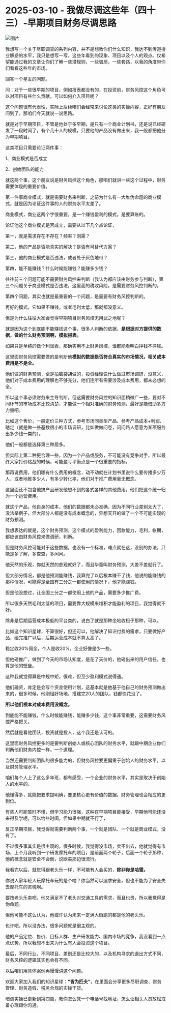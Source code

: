 # 2025-03-10 - 我做尽调这些年（四十三）-早期项目财务尽调思路

![图片](https://mmbiz.qpic.cn/mmbiz_jpg/JTrAVGgvYREQaoa0wSUHrotAvXl0JicgdtS3Fra6ibibvTyvjllByJZIKL0ibDPiaAmy28iaUy7hCs09jwkCGeMicEJBA/640?wx_fmt=jpeg&from=appmsg&tp=webp&wxfrom=5&wx_lazy=1)

我想写一个关于尽职调查的系列内容，并不是想教你们什么知识，我达不到传道授业解惑的水平，我只是想写一写，这些年看到的现象、项目以及个人的观点。仅希望能通过我的文章让你们了解一些潜规则，一些骗局，一些套路，以我的角度带你们看看这些年的市场。

回答一个星友的问题。

问：对于一些很早期的项目，例如报表都没有的，在投资前，财务风控这个角色可以对项目有些什么贡献，可以如何介入项目呢？

这个问题很有代表性，实际上后续咱们会经常来讨论这类的实操内容，正好有朋友问到了，那咱们今天就说一说思路。

就是对于早期项目，不管是他处于多早期，是只有一个商业计划书，还是说已经研发了一段时间了，有个几十人的规模，只要他的产品没有做出来，我一般都把他分为早期项目。

这类项目只需要论证两件事：

1、商业模式是否成立

2、创始团队的能力

就这两个事，这个朋友说是财务风控这个角色，那咱们就讲一些这个过程中，财务需要体现的重要价值。

第一件事商业模式，就是需要财务来判断，之前为什么有一大堆伪命题的商业模式，就是因为论证这件事的人的财务水平太差了。

商业模式，商业这两个字很重要，是一个赚钱盈利的模式，是要算账的。

论证他这个商业模式是否成立，需要从以下几个点论证，

第一，就是需求存在不存在？频率？刚需？

第二，他的产品是否能真实的解决？是否有可替代方案？

第三，他的商业模式是否违法，或者处于灰色地带？

第四，能不能赚钱？什么时候能赚钱？能赚多少钱？

往往前三个问题可能不需要财务风控来判断（我认为都应该由财务参与判断），第三个问题关于商业模式是否违法，这里面的税收风险，是需要财务风控判断的。

第四个问题，其实也就是最重要的一个问题，是需要有财务风控判断的。

再好的模式，它如果不赚钱，或者毛利太低，那就都没意义。

但是为什么往往大家会觉得早期项目财务风控无用武之地呢？

就是因为这个到底能不能赚钱这个事，很多人判断的依据，**是根据对方提供的数据，做的什么财务预测啊，模拟报表。**

如果只是单纯的做个利润表，那确实用不上财务风控，谁都能看明白挣钱不挣钱。

这里面财务风控需要做的是判断他**模拟的数据是否符合真实的市场情况，相关成本费用是不是全。**

他们做的财务预测，全是拍脑袋胡做的，投资经理说什么做过市场调研，没意义，他们对于成本费用的理解也不够充分，他们连所有需要涉及成本费用，都未必想的全。

所以这个事必须财务来主导判断，但这需要财务风控的知识面稍微广一些，要对不同环节的市场成本比较清楚，才能做一个相对准确的财务预测，最好是能借助多方力量吧。

比如这个售价，一般定价三种方式，参考市场同类型产品、参考产品成本+利润、瞎定（就是做一些基数很小的市场调研，比如做做问卷，问问路人愿意为某项服务出多少钱一类的）。

他们一般都是选择第三种居多。

但实际上第二种更合理一些，因为一个产品或服务，不可能没有竞争对手，所以最终大家打价格战的时候，可能盈亏平衡点是一个很重要的指标。

那再说费用，他们哪有什么费用的概念，动不动就在计划书里说什么要传播多少万人，或者地推多少人，有多少转化率，他们对于推广费用毫无概念。

这里面还不包含他搞产品研发他想不到的各式各样的其他费用，他们把这个统一归为一个运营费用。

就这个产品，他自身的成本，他们的数据都未必准确，因为不同行业差别太大了，没法举例子，但大部分人都是没有成本概念的，异想天开的做了一个不可能实现的财务预测。

我想表达的就是，这个财务预测，这个模式的盈利能力，回款能力，毛利，帐期，都应该由财务风控来做调研，判断。

但是财务风控可能对于这些数据，也没有一个标准，难点就在这，没别的办法，只能是多了解，多查查，多问问。

他天然的乐观，你就天然的悲观就好了，而且毕竟叫财务预测，大差不差就行了。

但大部分情况，都是他预测能赚钱，我算完了以后根本赚不了钱，他说的能赚钱的那种情况，可能得是全国有三分之一都使用的情况下，他才能赚钱。

但是他没想过，让全国三分之一都使用上他的产品，需要多少推广费。

所以很多天然毛利太低的项目，需要靠大规模来堆积才能盈利的项目，我觉得就不好。

除非是后期运营成本极低的平台类的，说白了就是那种坐地收租子那种，可以。

比如这个知识星球，不算很好，但还可以，他解决了知识付费的需求，只要做好产品，砸完推广以后，后期运营成本就不算太高了。

稳定收20%佣金，个人是收20%，企业好像是少一些。

但他砸推广，做到了今天的市场认知度，是花了天价的，他砸出来的用户信任，也算是他的壁垒。

这种我就觉得算是中规中矩，很难，但至少盈利模式说得通。

他们融资，肯定是会写个资金使用计划，这基本就是他基于他自己的财务预测做出来的，很多时候，他刚租好场地，搭建完20人的团队，钱都快花没了。

**所以他们根本对成本费用没概念。**

到底能不能赚钱，什么时候能赚钱，能赚多少钱，这个事非常重要，这需要财务风控严格把关。

然后就是看他团队，投资就是投人，这个我还是认可的。

这里面财务风控更多的是要判断创始人或核心团队的财务水平，就跟中期企业你们判断他们财务内控一样，一个道理。

当然还需要判断团队的很多能力的，但财务风控要更偏重于创始人的财务水平，以及财务管理水平。

咱们每个人上了这么多年班，都有感受，一个企业的财务水平，其实是取决于创始人的水平的。

他懂得多，就能把要求提明确，要更核心更有价值的数据，财务管理也会相应的更到位。

有些人可能暂时不懂，但学习能力很强，这种在早期项目能接受，早期他可能还没来得及学呢，可以给些时间，但如果中期就不行了，

反正早期项目，我觉得就需要判断两个事，一个就是团队、一个就是商业模式，没有了。

不过很多事其实是很主观的，很多时候，我觉得没市场，卖不出去，他就觉得有市场，上个月我听到一个研发摩托车的项目，是前面两个轮子，后面一个轮子那种，他的概念就是安全不会倒，说欧美那边很流行。

我看完以后，就觉得跟老头乐一样，不可能有人会买的，**除非你是哈雷。**

你说人家年轻人玩摩托车玩的是个啥？你当然可以追求安全，但也不能为了安全失去摩托车的灵魂啊。

要按老头乐卖吧，他又满足不了老头对交通工具的需求，而且也贵，所以我觉得是伪命题。

但他可能不这么认为，他或许认为未来一定满大街跑的都是他的老头乐。

也许吧，所以没办法，很多问题就是很主观的。

他的产品定位、售价、目标人群、生产研发能力、国内市场的竞争，我没看到一点点优势，所以我想不出来为什么有人会投资这个项目。

最后，不同行业，不同项目，差别还是比较大的，以及机构寻求的退出方式不同，财务风控的逻辑其实也会有不同。

以后咱们用具体案例再慢慢讲这个问题。

欢迎大家加入我们的知识星球：**“皆为匹夫”**，在里面会分享更多尽职调查、财务管理、财务造假、税务合规的实操干货。

暗调实操已更新到第四篇，教你怎么凭一个电话号找地址，怎么让相关人员放松戒备心理跟你沟通。